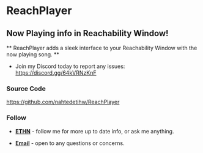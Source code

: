 # ReachPlayer

## Now Playing info in Reachability Window!

** ReachPlayer adds a sleek interface to your Reachability Window with the now playing song. **

* Join my Discord today to report any issues: https://discord.gg/64kVRNzKnF

### Source Code
https://github.com/nahtedetihw/ReachPlayer

### Follow

* [**ETHN**](https://twitter.com/ethanwhited) - follow me for more up to date info, or ask me anything.

* [**Email**](mailto:ethanwhited2208@gmail.com) - open to any questions or concerns.
